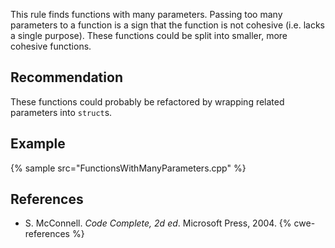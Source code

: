 This rule finds functions with many parameters. Passing too many parameters to a function is a sign that the function is not cohesive (i.e. lacks a single purpose). These functions could be split into smaller, more cohesive functions.


## Recommendation
These functions could probably be refactored by wrapping related parameters into `struct`s.


## Example
{% sample src="FunctionsWithManyParameters.cpp" %}

## References
* S. McConnell. *Code Complete, 2d ed*. Microsoft Press, 2004.
{% cwe-references %}
